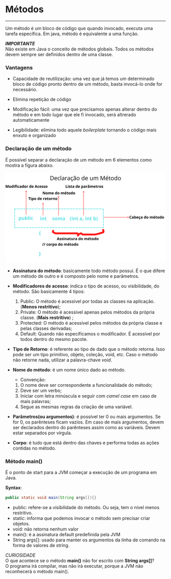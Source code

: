 # Métodos

---

Um método é um bloco de código que quando invocado, executa uma tarefa específica. Em java, método é equivalente a uma função.

***IMPORTANTE***  
Não existe em Java o conceito de métodos globais. Todos os métodos devem sempre ser definidos dentro de uma classe.

### Vantagens

- Capacidade de reutilização: uma  vez que já temos um determinado bloco de código pronto dentro de um método, basta invocá-lo onde for necessário.

- Elimina repetição de código

- Modificação fácil: uma vez que precisamos apenas alterar dentro do método e em todo lugar que ele fi invocado, será altrerado automaticamente

- Legibilidade: elimina todo aquele *boilerplate* tornando o código mais enxuto e organizado

### Declaração de um método

É possível separar a declaração de um método em 6 elementos como mostra a figura abaixo.

![Declaração Método](../../img/declaracao-metodo.png)

- **Assinatura do método**: basicamente todo método possui. É o que difere um método de outro e é composto pelo nome  e parâmetros.

- **Modificadores de acesso**: indica o tipo de acesso, ou visibilidade, do método. São basicamente 4 tipos:
    1. Public: O método é acessível por todas as classes na aplicação. (**Menos restritivo**);
    2. Private: O método é acessível apenas pelos métodos da própria classe. (**Mais restritivo**) ;
    3. Protected: O método é acessível pelos métodos da própria classe e pelas classes derivadas;
    4. Default: Quando não especificamos o modificador. É acessível por todos dentro do mesmo pacote.

- **Tipo de Retorno**: é referente ao tipo de dado que o método retorna. Isso pode ser um tipo primitivo, objeto, coleção, void, etc. Caso o método não retorne nada, utilizar a palavra-chave *void*.

- **Nome do método**: é um nome único dado ao método. 
    - Convenção:
    1. O nome deve ser correspondente a funcionalidade do método;
    2. Deve ser um verbo;
    3. Iniciar com letra minúscula e seguir com *camel case* em caso de mais palavras;
    4. Segue as mesmas regras da criação de uma variável.

- **Parâmetros(ou argumentos)**: é possível ter 0 ou mais argumentos. Se for 0, os parênteses ficam vazios. Em caso de mais argumentos, devem ser declarados dentro do parênteses assim como as variáveis. Devem estar separados por vírgula.

- **Corpo**: é tudo que está dentro das chaves e performa todas as ações contidas no método.

### Método main()

É o ponto de start para a JVM começar a execução de um programa em Java.

**Syntax**:
```java
public static void main(String args[]){}
```

- public: refere-se a visibilidade do método. Ou seja, tem o nível menos restritivo.
- static: informa que podemos invocar o método sem precisar criar objetos.
- void: não retorna nenhum valor
- main(): é a assinatura default predefinida pela JVM
- String args[]: usado para manter os argumentos da linha de comando na forma de valores de string.

*CURIOSIDADE*  
O que acontece se o método **main()** não for escrito com **String args[]**?  
O programa irá compilar, mas não irá executar, porque a JVM não reconhecerá o método main().  